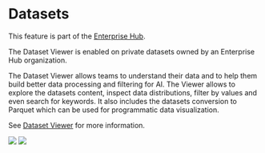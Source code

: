 # Datasets

<Tip warning={true}>
This feature is part of the <a href="https://huggingface.co/enterprise" target="_blank">Enterprise Hub</a>.
</Tip>

The Dataset Viewer is enabled on private datasets owned by an Enterprise Hub organization. 

The Dataset Viewer allows teams to understand their data and to help them build better data processing and filtering for AI. The Viewer allows to explore the datasets content, inspect data distributions, filter by values and even search for keywords. It also includes the datasets conversion to Parquet which can be used for programmatic data visualization.

See [Dataset Viewer](./datasets-viewer) for more information.

<div class="flex justify-center">
<img class="block dark:hidden" src="https://huggingface.co/datasets/huggingface/documentation-images/resolve/main/hub/private-dataset-viewer.png"/>
<img class="hidden dark:block" src="https://huggingface.co/datasets/huggingface/documentation-images/resolve/main/hub/private-dataset-viewer-dark.png"/>
</div>
